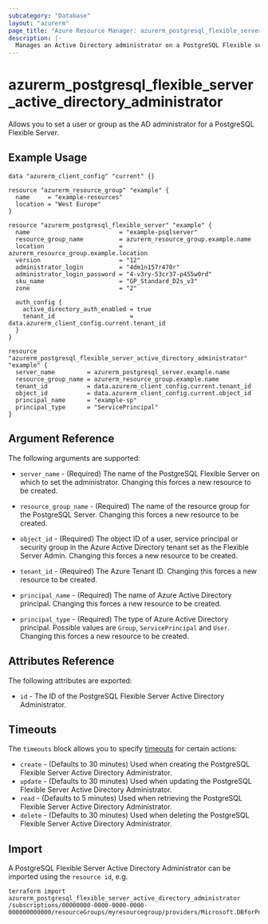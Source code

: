 ```yaml
---
subcategory: "Database"
layout: "azurerm"
page_title: "Azure Resource Manager: azurerm_postgresql_flexible_server_active_directory_administrator"
description: |-
  Manages an Active Directory administrator on a PostgreSQL Flexible server
---
```


# azurerm_postgresql_flexible_server_active_directory_administrator

Allows you to set a user or group as the AD administrator for a PostgreSQL Flexible Server.

## Example Usage

```hcl
data "azurerm_client_config" "current" {}

resource "azurerm_resource_group" "example" {
  name     = "example-resources"
  location = "West Europe"
}

resource "azurerm_postgresql_flexible_server" "example" {
  name                         = "example-psqlserver"
  resource_group_name          = azurerm_resource_group.example.name
  location                     = azurerm_resource_group.example.location
  version                      = "12"
  administrator_login          = "4dm1n157r470r"
  administrator_login_password = "4-v3ry-53cr37-p455w0rd"
  sku_name                     = "GP_Standard_D2s_v3"
  zone                         = "2"

  auth_config {
    active_directory_auth_enabled = true
    tenant_id                     = data.azurerm_client_config.current.tenant_id
  }
}

resource "azurerm_postgresql_flexible_server_active_directory_administrator" "example" {
  server_name         = azurerm_postgresql_server.example.name
  resource_group_name = azurerm_resource_group.example.name
  tenant_id           = data.azurerm_client_config.current.tenant_id
  object_id           = data.azurerm_client_config.current.object_id
  principal_name      = "example-sp"
  principal_type      = "ServicePrincipal"
}
```

## Argument Reference

The following arguments are supported:

* `server_name` - (Required) The name of the PostgreSQL Flexible Server on which to set the administrator. Changing this forces a new resource to be created.

* `resource_group_name` - (Required) The name of the resource group for the PostgreSQL Server. Changing this forces a new resource to be created.

* `object_id` - (Required) The object ID of a user, service principal or security group in the Azure Active Directory tenant set as the Flexible Server Admin. Changing this forces a new resource to be created.

* `tenant_id` - (Required) The Azure Tenant ID. Changing this forces a new resource to be created.

* `principal_name` - (Required) The name of Azure Active Directory principal. Changing this forces a new resource to be created.

* `principal_type` - (Required) The type of Azure Active Directory principal. Possible values are `Group`, `ServicePrincipal` and `User`. Changing this forces a new resource to be created.

## Attributes Reference

The following attributes are exported:

* `id` - The ID of the PostgreSQL Flexible Server Active Directory Administrator.

## Timeouts

The `timeouts` block allows you to specify [timeouts](https://www.terraform.io/language/resources/syntax#operation-timeouts) for certain actions:

* `create` - (Defaults to 30 minutes) Used when creating the PostgreSQL Flexible Server Active Directory Administrator.
* `update` - (Defaults to 30 minutes) Used when updating the PostgreSQL Flexible Server Active Directory Administrator.
* `read` - (Defaults to 5 minutes) Used when retrieving the PostgreSQL Flexible Server Active Directory Administrator.
* `delete` - (Defaults to 30 minutes) Used when deleting the PostgreSQL Flexible Server Active Directory Administrator.

## Import

A PostgreSQL Flexible Server Active Directory Administrator can be imported using the `resource id`, e.g.

```shell
terraform import azurerm_postgresql_flexible_server_active_directory_administrator /subscriptions/00000000-0000-0000-0000-000000000000/resourceGroups/myresourcegroup/providers/Microsoft.DBforPostgreSQL/flexibleServers/myserver/administrators/objectId
```
